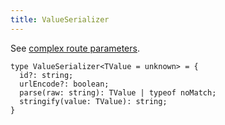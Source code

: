 ```yaml
---
title: ValueSerializer
---
```


See [complex route parameters](../../guides/complex-route-parameters.md).

```tsx
type ValueSerializer<TValue = unknown> = {
  id?: string;
  urlEncode?: boolean;
  parse(raw: string): TValue | typeof noMatch;
  stringify(value: TValue): string;
}
```